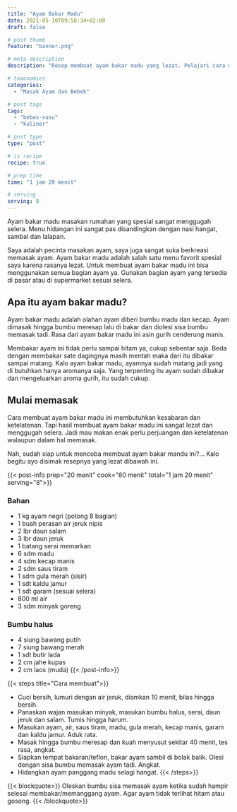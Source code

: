 ```yaml
---
title: "Ayam Bakar Madu"
date: 2021-05-10T09:50:34+02:00
draft: false

# post thumb
feature: "banner.png"

# meta description
description: "Resep membuat ayam bakar madu yang lezat. Pelajari cara membuat ayam bakar madu yang menggugah selera disini."

# taxonomies
categories:
  - "Masak Ayam dan Bebek"

# post tags
tags:
  - "bebas-susu"
  - "kuliner"

# post type
type: "post"

# is recipe
recipe: true

# prep time
time: "1 jam 20 menit"

# serving
serving: 8
---
```

Ayam bakar madu masakan rumahan yang spesial sangat menggugah selera. Menu hidangan ini sangat pas disandingkan dengan nasi hangat, sambal dan lalapan.

Saya adalah pecinta masakan ayam, saya juga sangat suka berkreasi memasak ayam. Ayam bakar madu adalah salah satu menu favorit spesial saya karena rasanya lezat. Untuk membuat ayam bakar madu ini bisa menggunakan semua bagian ayam ya. Gunakan bagian ayam yang tersedia di pasar atau di supermarket sesuai selera.

## Apa itu ayam bakar madu?

Ayam bakar madu adalah olahan ayam diberi bumbu madu dan kecap. Ayam dimasak hingga bumbu meresap lalu di bakar dan diolesi sisa bumbu memasak tadi. Rasa dari ayam bakar madu ini asin gurih cenderung manis.

Membakar ayam ini tidak perlu sampai hitam ya, cukup sebentar saja. Beda dengan membakar sate dagingnya masih mentah maka dari itu dibakar sampai matang. Kalo ayam bakar madu, ayamnya sudah matang jadi yang di butuhkan hanya aromanya saja. Yang terpenting itu ayam sudah dibakar dan mengeluarkan aroma gurih, itu sudah cukup.

## Mulai memasak

Cara membuat ayam bakar madu ini membutuhkan kesabaran dan ketelatenan. Tapi hasil membuat ayam bakar madu ini sangat lezat dan menggugah selera. Jadi mau makan enak perlu perjuangan dan ketelatenan walaupun dalam hal memasak.

Nah, sudah siap untuk mencoba membuat ayam bakar mandu ini?... Kalo begitu ayo disimak resepnya yang lezat dibawah ini.

{{< post-info prep="20 menit" cook="60 menit" total="1 jam 20 menit" serving="8">}}

### Bahan

-   1 kg ayam negri (potong 8 bagian)
-   1 buah perasan air jeruk nipis
-   2 lbr daun salam
-   3 lbr daun jeruk
-   1 batang serai memarkan
-   6 sdm madu
-   4 sdm kecap manis
-   2 sdm saus tiram
-   1 sdm gula merah (sisir)
-   1 sdt kaldu jamur
-   1 sdt garam (sesuai selera)
-   800 ml air
-   3 sdm minyak goreng

### Bumbu halus

-   4 siung bawang putih
-   7 siung bawang merah
-   1 sdt butir lada
-   2 cm jahe kupas
-   2 cm laos (muda)
{{< /post-info>}}

{{< steps title="Cara membuat">}}
-   Cuci bersih, lumuri dengan air jeruk, diamkan 10 menit, bilas hingga bersih.
-   Panaskan wajan masukan minyak, masukan bumbu halus, serai, daun jeruk dan salam. Tumis hingga harum.
-   Masukan ayam, air, saus tiram, madu, gula merah, kecap manis, garam dan kaldu jamur. Aduk rata.
-   Masak hingga bumbu meresap dan kuah menyusut sekitar 40 menit, tes rasa, angkat.
-   Siapkan tempat bakaran/teflon, bakar ayam sambil di bolak balik. Olesi dengan sisa bumbu memasak ayam tadi. Angkat.
-   Hidangkan ayam panggang madu selagi hangat.
{{< /steps>}}

{{< blockquote>}}
Oleskan bumbu sisa memasak ayam ketika sudah hampir selesai membakar/memanggang ayam. Agar ayam tidak terlihat hitam atau gosong.
{{< /blockquote>}}

